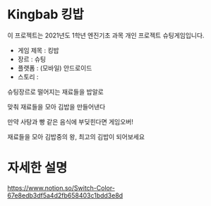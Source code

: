 # Kingbab 킹밥

이 프로젝트는 2021년도 1학년 엔진기초 과목 개인 프로젝트 슈팅게임입니다.

- 게임 제목 : 킹밥
- 장르 : 슈팅
- 플랫폼 : (모바일) 안드로이드
- 스토리 : 

슈팅장르로 떨어지는 재료들을 밥알로

맞춰 재료들을 모아 김밥을 만들어낸다

만약 사탕과 빵 같은 음식에 부딪힌다면 게임오버!

재료들을 모아 김밥중의 왕, 최고의 김밥이 되어보세요

# 자세한 설명
https://www.notion.so/Switch-Color-67e8edb3df5a4d2fb658403c1bdd3e8d
